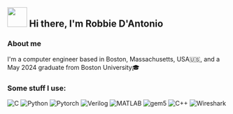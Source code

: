 <img src="https://media4.giphy.com/media/7VDQVy5wrNef9zOTqY/giphy.gif?cid=6c09b952m8oexf0b59lwgadbb8ju5pp32zp3zh6jq2kswa4y&ep=v1_internal_gif_by_id&rid=giphy.gif&ct=s" width="45" height="45" /> Hi there, I'm Robbie D'Antonio
---
### About me
I'm a computer engineer based in Boston, Massachusetts, USA🇺🇸, and a May 2024 graduate from Boston University🎓

<h3>Some stuff I use:</h3>
<p>
  <img alt="C" src="https://img.shields.io/badge/-C-E34F26?style=flat-square&logo=c&logoColor=white" />
  <img alt="Python" src="https://img.shields.io/badge/-Python-f7df1c?style=flat-square&logo=python&logoColor=black" />
  <img alt="Pytorch" src="https://img.shields.io/badge/-PyTorch-7953b3?style=flat-square&logo=pytorch&logoColor=white" />
  <img alt="Verilog" src="https://img.shields.io/badge/-Verilog-007ACC?style=flat-square&logo=verilog&logoColor=white" />
  <img alt="MATLAB" src="https://img.shields.io/badge/-MATLAB-45b8d8?style=flat-square&logo=matlab&logoColor=white" />
  <img alt="gem5" src="https://img.shields.io/badge/-gem5-DD0031?style=flat-square&logo=gem5&logoColor=white" />
  <img alt="C++" src="https://img.shields.io/badge/-C++-be3d19?style=flat-square&logo=cplusplus&logoColor=white" />
  <img alt="Wireshark" src="https://img.shields.io/badge/-Wireshark-30a8ff?style=flat-square&logo=wireshark&logoColor=white" />
</p>

<!--
**robbiedantonio/robbiedantonio** is a ✨ _special_ ✨ repository because its `README.md` (this file) appears on your GitHub profile.

Here are some ideas to get you started:

- 🔭 I’m currently working on ...
- 🌱 I’m currently learning ...
- 👯 I’m looking to collaborate on ...
- 🤔 I’m looking for help with ...
- 💬 Ask me about ...
- 📫 How to reach me: ...
- 😄 Pronouns: ...
- ⚡ Fun fact: ...
-->
